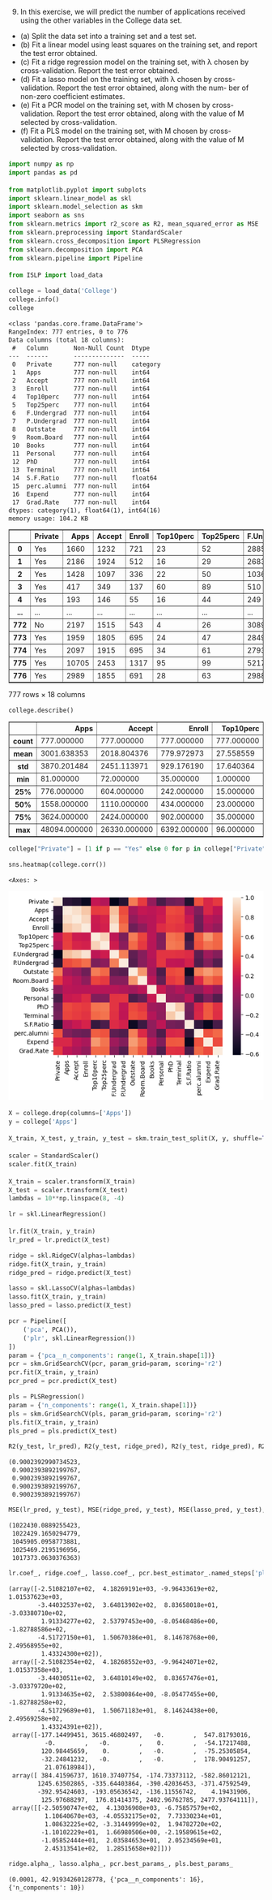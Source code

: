 9. In this exercise, we will predict the number of applications received
using the other variables in the College data set.
- (a) Split the data set into a training set and a test set.
- (b) Fit a linear model using least squares on the training set, and
report the test error obtained.
- (c) Fit a ridge regression model on the training set, with λ chosen
by cross-validation. Report the test error obtained.
- (d) Fit a lasso model on the training set, with λ chosen by cross-
validation. Report the test error obtained, along with the num-
ber of non-zero coefficient estimates.
- (e) Fit a PCR model on the training set, with M chosen by cross-
validation. Report the test error obtained, along with the value
of M selected by cross-validation.
- (f) Fit a PLS model on the training set, with M chosen by cross-
validation. Report the test error obtained, along with the value
of M selected by cross-validation.

```python
import numpy as np
import pandas as pd

from matplotlib.pyplot import subplots
import sklearn.linear_model as skl
import sklearn.model_selection as skm
import seaborn as sns
from sklearn.metrics import r2_score as R2, mean_squared_error as MSE
from sklearn.preprocessing import StandardScaler
from sklearn.cross_decomposition import PLSRegression
from sklearn.decomposition import PCA
from sklearn.pipeline import Pipeline

from ISLP import load_data
```

```python
college = load_data('College')
college.info()
college
```

    <class 'pandas.core.frame.DataFrame'>
    RangeIndex: 777 entries, 0 to 776
    Data columns (total 18 columns):
     #   Column       Non-Null Count  Dtype   
    ---  ------       --------------  -----   
     0   Private      777 non-null    category
     1   Apps         777 non-null    int64   
     2   Accept       777 non-null    int64   
     3   Enroll       777 non-null    int64   
     4   Top10perc    777 non-null    int64   
     5   Top25perc    777 non-null    int64   
     6   F.Undergrad  777 non-null    int64   
     7   P.Undergrad  777 non-null    int64   
     8   Outstate     777 non-null    int64   
     9   Room.Board   777 non-null    int64   
     10  Books        777 non-null    int64   
     11  Personal     777 non-null    int64   
     12  PhD          777 non-null    int64   
     13  Terminal     777 non-null    int64   
     14  S.F.Ratio    777 non-null    float64 
     15  perc.alumni  777 non-null    int64   
     16  Expend       777 non-null    int64   
     17  Grad.Rate    777 non-null    int64   
    dtypes: category(1), float64(1), int64(16)
    memory usage: 104.2 KB

<div>
<style scoped>
    .dataframe tbody tr th:only-of-type {
        vertical-align: middle;
    }

    .dataframe tbody tr th {
        vertical-align: top;
    }

    .dataframe thead th {
        text-align: right;
    }
</style>
<table border="1" class="dataframe">
  <thead>
    <tr style="text-align: right;">
      <th></th>
      <th>Private</th>
      <th>Apps</th>
      <th>Accept</th>
      <th>Enroll</th>
      <th>Top10perc</th>
      <th>Top25perc</th>
      <th>F.Undergrad</th>
      <th>P.Undergrad</th>
      <th>Outstate</th>
      <th>Room.Board</th>
      <th>Books</th>
      <th>Personal</th>
      <th>PhD</th>
      <th>Terminal</th>
      <th>S.F.Ratio</th>
      <th>perc.alumni</th>
      <th>Expend</th>
      <th>Grad.Rate</th>
    </tr>
  </thead>
  <tbody>
    <tr>
      <th>0</th>
      <td>Yes</td>
      <td>1660</td>
      <td>1232</td>
      <td>721</td>
      <td>23</td>
      <td>52</td>
      <td>2885</td>
      <td>537</td>
      <td>7440</td>
      <td>3300</td>
      <td>450</td>
      <td>2200</td>
      <td>70</td>
      <td>78</td>
      <td>18.1</td>
      <td>12</td>
      <td>7041</td>
      <td>60</td>
    </tr>
    <tr>
      <th>1</th>
      <td>Yes</td>
      <td>2186</td>
      <td>1924</td>
      <td>512</td>
      <td>16</td>
      <td>29</td>
      <td>2683</td>
      <td>1227</td>
      <td>12280</td>
      <td>6450</td>
      <td>750</td>
      <td>1500</td>
      <td>29</td>
      <td>30</td>
      <td>12.2</td>
      <td>16</td>
      <td>10527</td>
      <td>56</td>
    </tr>
    <tr>
      <th>2</th>
      <td>Yes</td>
      <td>1428</td>
      <td>1097</td>
      <td>336</td>
      <td>22</td>
      <td>50</td>
      <td>1036</td>
      <td>99</td>
      <td>11250</td>
      <td>3750</td>
      <td>400</td>
      <td>1165</td>
      <td>53</td>
      <td>66</td>
      <td>12.9</td>
      <td>30</td>
      <td>8735</td>
      <td>54</td>
    </tr>
    <tr>
      <th>3</th>
      <td>Yes</td>
      <td>417</td>
      <td>349</td>
      <td>137</td>
      <td>60</td>
      <td>89</td>
      <td>510</td>
      <td>63</td>
      <td>12960</td>
      <td>5450</td>
      <td>450</td>
      <td>875</td>
      <td>92</td>
      <td>97</td>
      <td>7.7</td>
      <td>37</td>
      <td>19016</td>
      <td>59</td>
    </tr>
    <tr>
      <th>4</th>
      <td>Yes</td>
      <td>193</td>
      <td>146</td>
      <td>55</td>
      <td>16</td>
      <td>44</td>
      <td>249</td>
      <td>869</td>
      <td>7560</td>
      <td>4120</td>
      <td>800</td>
      <td>1500</td>
      <td>76</td>
      <td>72</td>
      <td>11.9</td>
      <td>2</td>
      <td>10922</td>
      <td>15</td>
    </tr>
    <tr>
      <th>...</th>
      <td>...</td>
      <td>...</td>
      <td>...</td>
      <td>...</td>
      <td>...</td>
      <td>...</td>
      <td>...</td>
      <td>...</td>
      <td>...</td>
      <td>...</td>
      <td>...</td>
      <td>...</td>
      <td>...</td>
      <td>...</td>
      <td>...</td>
      <td>...</td>
      <td>...</td>
      <td>...</td>
    </tr>
    <tr>
      <th>772</th>
      <td>No</td>
      <td>2197</td>
      <td>1515</td>
      <td>543</td>
      <td>4</td>
      <td>26</td>
      <td>3089</td>
      <td>2029</td>
      <td>6797</td>
      <td>3900</td>
      <td>500</td>
      <td>1200</td>
      <td>60</td>
      <td>60</td>
      <td>21.0</td>
      <td>14</td>
      <td>4469</td>
      <td>40</td>
    </tr>
    <tr>
      <th>773</th>
      <td>Yes</td>
      <td>1959</td>
      <td>1805</td>
      <td>695</td>
      <td>24</td>
      <td>47</td>
      <td>2849</td>
      <td>1107</td>
      <td>11520</td>
      <td>4960</td>
      <td>600</td>
      <td>1250</td>
      <td>73</td>
      <td>75</td>
      <td>13.3</td>
      <td>31</td>
      <td>9189</td>
      <td>83</td>
    </tr>
    <tr>
      <th>774</th>
      <td>Yes</td>
      <td>2097</td>
      <td>1915</td>
      <td>695</td>
      <td>34</td>
      <td>61</td>
      <td>2793</td>
      <td>166</td>
      <td>6900</td>
      <td>4200</td>
      <td>617</td>
      <td>781</td>
      <td>67</td>
      <td>75</td>
      <td>14.4</td>
      <td>20</td>
      <td>8323</td>
      <td>49</td>
    </tr>
    <tr>
      <th>775</th>
      <td>Yes</td>
      <td>10705</td>
      <td>2453</td>
      <td>1317</td>
      <td>95</td>
      <td>99</td>
      <td>5217</td>
      <td>83</td>
      <td>19840</td>
      <td>6510</td>
      <td>630</td>
      <td>2115</td>
      <td>96</td>
      <td>96</td>
      <td>5.8</td>
      <td>49</td>
      <td>40386</td>
      <td>99</td>
    </tr>
    <tr>
      <th>776</th>
      <td>Yes</td>
      <td>2989</td>
      <td>1855</td>
      <td>691</td>
      <td>28</td>
      <td>63</td>
      <td>2988</td>
      <td>1726</td>
      <td>4990</td>
      <td>3560</td>
      <td>500</td>
      <td>1250</td>
      <td>75</td>
      <td>75</td>
      <td>18.1</td>
      <td>28</td>
      <td>4509</td>
      <td>99</td>
    </tr>
  </tbody>
</table>
<p>777 rows × 18 columns</p>
</div>

```python
college.describe()
```

<div>
<style scoped>
    .dataframe tbody tr th:only-of-type {
        vertical-align: middle;
    }

    .dataframe tbody tr th {
        vertical-align: top;
    }

    .dataframe thead th {
        text-align: right;
    }
</style>
<table border="1" class="dataframe">
  <thead>
    <tr style="text-align: right;">
      <th></th>
      <th>Apps</th>
      <th>Accept</th>
      <th>Enroll</th>
      <th>Top10perc</th>
      <th>Top25perc</th>
      <th>F.Undergrad</th>
      <th>P.Undergrad</th>
      <th>Outstate</th>
      <th>Room.Board</th>
      <th>Books</th>
      <th>Personal</th>
      <th>PhD</th>
      <th>Terminal</th>
      <th>S.F.Ratio</th>
      <th>perc.alumni</th>
      <th>Expend</th>
      <th>Grad.Rate</th>
    </tr>
  </thead>
  <tbody>
    <tr>
      <th>count</th>
      <td>777.000000</td>
      <td>777.000000</td>
      <td>777.000000</td>
      <td>777.000000</td>
      <td>777.000000</td>
      <td>777.000000</td>
      <td>777.000000</td>
      <td>777.000000</td>
      <td>777.000000</td>
      <td>777.000000</td>
      <td>777.000000</td>
      <td>777.000000</td>
      <td>777.000000</td>
      <td>777.000000</td>
      <td>777.000000</td>
      <td>777.000000</td>
      <td>777.00000</td>
    </tr>
    <tr>
      <th>mean</th>
      <td>3001.638353</td>
      <td>2018.804376</td>
      <td>779.972973</td>
      <td>27.558559</td>
      <td>55.796654</td>
      <td>3699.907336</td>
      <td>855.298584</td>
      <td>10440.669241</td>
      <td>4357.526384</td>
      <td>549.380952</td>
      <td>1340.642214</td>
      <td>72.660232</td>
      <td>79.702703</td>
      <td>14.089704</td>
      <td>22.743887</td>
      <td>9660.171171</td>
      <td>65.46332</td>
    </tr>
    <tr>
      <th>std</th>
      <td>3870.201484</td>
      <td>2451.113971</td>
      <td>929.176190</td>
      <td>17.640364</td>
      <td>19.804778</td>
      <td>4850.420531</td>
      <td>1522.431887</td>
      <td>4023.016484</td>
      <td>1096.696416</td>
      <td>165.105360</td>
      <td>677.071454</td>
      <td>16.328155</td>
      <td>14.722359</td>
      <td>3.958349</td>
      <td>12.391801</td>
      <td>5221.768440</td>
      <td>17.17771</td>
    </tr>
    <tr>
      <th>min</th>
      <td>81.000000</td>
      <td>72.000000</td>
      <td>35.000000</td>
      <td>1.000000</td>
      <td>9.000000</td>
      <td>139.000000</td>
      <td>1.000000</td>
      <td>2340.000000</td>
      <td>1780.000000</td>
      <td>96.000000</td>
      <td>250.000000</td>
      <td>8.000000</td>
      <td>24.000000</td>
      <td>2.500000</td>
      <td>0.000000</td>
      <td>3186.000000</td>
      <td>10.00000</td>
    </tr>
    <tr>
      <th>25%</th>
      <td>776.000000</td>
      <td>604.000000</td>
      <td>242.000000</td>
      <td>15.000000</td>
      <td>41.000000</td>
      <td>992.000000</td>
      <td>95.000000</td>
      <td>7320.000000</td>
      <td>3597.000000</td>
      <td>470.000000</td>
      <td>850.000000</td>
      <td>62.000000</td>
      <td>71.000000</td>
      <td>11.500000</td>
      <td>13.000000</td>
      <td>6751.000000</td>
      <td>53.00000</td>
    </tr>
    <tr>
      <th>50%</th>
      <td>1558.000000</td>
      <td>1110.000000</td>
      <td>434.000000</td>
      <td>23.000000</td>
      <td>54.000000</td>
      <td>1707.000000</td>
      <td>353.000000</td>
      <td>9990.000000</td>
      <td>4200.000000</td>
      <td>500.000000</td>
      <td>1200.000000</td>
      <td>75.000000</td>
      <td>82.000000</td>
      <td>13.600000</td>
      <td>21.000000</td>
      <td>8377.000000</td>
      <td>65.00000</td>
    </tr>
    <tr>
      <th>75%</th>
      <td>3624.000000</td>
      <td>2424.000000</td>
      <td>902.000000</td>
      <td>35.000000</td>
      <td>69.000000</td>
      <td>4005.000000</td>
      <td>967.000000</td>
      <td>12925.000000</td>
      <td>5050.000000</td>
      <td>600.000000</td>
      <td>1700.000000</td>
      <td>85.000000</td>
      <td>92.000000</td>
      <td>16.500000</td>
      <td>31.000000</td>
      <td>10830.000000</td>
      <td>78.00000</td>
    </tr>
    <tr>
      <th>max</th>
      <td>48094.000000</td>
      <td>26330.000000</td>
      <td>6392.000000</td>
      <td>96.000000</td>
      <td>100.000000</td>
      <td>31643.000000</td>
      <td>21836.000000</td>
      <td>21700.000000</td>
      <td>8124.000000</td>
      <td>2340.000000</td>
      <td>6800.000000</td>
      <td>103.000000</td>
      <td>100.000000</td>
      <td>39.800000</td>
      <td>64.000000</td>
      <td>56233.000000</td>
      <td>118.00000</td>
    </tr>
  </tbody>
</table>
</div>

```python
college["Private"] = [1 if p == "Yes" else 0 for p in college["Private"]]
```

```python
sns.heatmap(college.corr())
```

    <Axes: >
    
![png](Regularizaton%20Hyperparameter%20Tuning%20-%20Ridge%2C%20Lasso%2C%20PCR%2C%20PLS_files/Regularizaton%20Hyperparameter%20Tuning%20-%20Ridge%2C%20Lasso%2C%20PCR%2C%20PLS_5_1.png)

```python
X = college.drop(columns=['Apps'])
y = college['Apps']

X_train, X_test, y_train, y_test = skm.train_test_split(X, y, shuffle=True, random_state=0)

scaler = StandardScaler()
scaler.fit(X_train)

X_train = scaler.transform(X_train)
X_test = scaler.transform(X_test)
lambdas = 10**np.linspace(8, -4)
```

```python
lr = skl.LinearRegression()

lr.fit(X_train, y_train)
lr_pred = lr.predict(X_test)
```

```python
ridge = skl.RidgeCV(alphas=lambdas)
ridge.fit(X_train, y_train)
ridge_pred = ridge.predict(X_test)
```

```python
lasso = skl.LassoCV(alphas=lambdas)
lasso.fit(X_train, y_train)
lasso_pred = lasso.predict(X_test)
```

```python
pcr = Pipeline([
    ('pca', PCA()),
    ('plr', skl.LinearRegression())
])
param = {'pca__n_components': range(1, X_train.shape[1])}
pcr = skm.GridSearchCV(pcr, param_grid=param, scoring='r2')
pcr.fit(X_train, y_train)
pcr_pred = pcr.predict(X_test)
```

```python
pls = PLSRegression()
param = {'n_components': range(1, X_train.shape[1])}
pls = skm.GridSearchCV(pls, param_grid=param, scoring='r2')
pls.fit(X_train, y_train)
pls_pred = pls.predict(X_test)
```

```python
R2(y_test, lr_pred), R2(y_test, ridge_pred), R2(y_test, ridge_pred), R2(y_test, ridge_pred), R2(y_test, ridge_pred), 
```

    (0.9002392990734523,
     0.9002393892199767,
     0.9002393892199767,
     0.9002393892199767,
     0.9002393892199767)

```python
MSE(lr_pred, y_test), MSE(ridge_pred, y_test), MSE(lasso_pred, y_test), MSE(pcr_pred, y_test), MSE(pls_pred, y_test), 
```

    (1022430.0889255423,
     1022429.1650294779,
     1045905.0958773881,
     1025469.2195196956,
     1017373.0630376363)

```python
lr.coef_, ridge.coef_, lasso.coef_, pcr.best_estimator_.named_steps['plr'].coef_, pls.best_estimator_.coef_
```

    (array([-2.51082107e+02,  4.18269191e+03, -9.96433619e+02,  1.01537623e+03,
            -3.44032537e+02,  3.64813902e+02,  8.83658018e+01, -3.03380710e+02,
             1.91334277e+02,  2.53797453e+00, -8.05468486e+00, -1.82788586e+02,
            -4.51727150e+01,  1.50670386e+01,  8.14678768e+00,  2.49568955e+02,
             1.43324300e+02]),
     array([-2.51082354e+02,  4.18268552e+03, -9.96424071e+02,  1.01537358e+03,
            -3.44030511e+02,  3.64810149e+02,  8.83657476e+01, -3.03379720e+02,
             1.91334635e+02,  2.53800864e+00, -8.05477455e+00, -1.82788258e+02,
            -4.51729689e+01,  1.50671183e+01,  8.14624438e+00,  2.49569258e+02,
             1.43324391e+02]),
     array([-177.14499451, 3615.46802497,   -0.        ,  547.81793016,
              -0.        ,   -0.        ,    0.        ,  -54.17217488,
             120.98445659,    0.        ,   -0.        ,  -75.25305854,
             -32.24841232,   -0.        ,   -0.        ,  178.90491257,
              21.07618984]),
     array([ 384.41596737, 1610.37407754, -174.73373112, -582.86012121,
            1245.63502865, -335.64403864, -390.42036453, -371.47592549,
            -392.95424603, -193.05636542, -136.11556742,    4.19431906,
             125.97688297,  176.81414375, 2402.96762785, 2477.93764111]),
     array([[-2.50590747e+02,  4.13036908e+03, -6.75857579e+02,
              1.10640670e+03, -4.05532175e+02,  7.73330234e+01,
              1.08632225e+02, -3.31449999e+02,  1.94782720e+02,
             -1.10102229e+01,  1.66980506e+00, -2.19589615e+02,
             -1.05852444e+01,  2.03584653e+01,  2.05234569e+01,
              2.45313541e+02,  1.28515658e+02]]))

```python
ridge.alpha_, lasso.alpha_, pcr.best_params_, pls.best_params_
```

    (0.0001, 42.91934260128778, {'pca__n_components': 16}, {'n_components': 10})

```python

```

```python

```

```python

```
